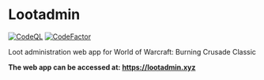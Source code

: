 # Lootadmin
[![CodeQL](https://github.com/Heniboj/lootadmin/actions/workflows/codeql-analysis.yml/badge.svg)](https://github.com/Heniboj/lootadmin/actions/workflows/codeql-analysis.yml) [![CodeFactor](https://www.codefactor.io/repository/github/heniboj/lootadmin/badge)](https://www.codefactor.io/repository/github/heniboj/lootadmin)

Loot administration web app for World of Warcraft: Burning Crusade Classic

**The web app can be accessed at: https://lootadmin.xyz**
